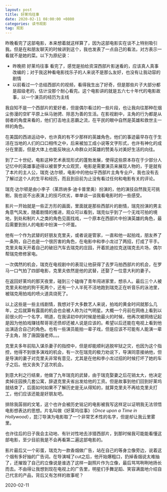 ```yaml
---
layout: post
title: 好莱坞往事
date: 2020-02-11 08:00:00 +0800
categories: 读书观影
tag: 观影
---
```




昨晚看完了这部电影，本来想着就这样算了，因为这部电影实在谈不上特别吸引我。但是在和朋友聊天的时候讲到这个，我也发表了一点自己的看法，对方表示一看就不是她的菜。以下为原纪录：

- 昨晚把 好莱坞往事 看完了，感觉是拍给资深西部片影迷看的，应该真人真事改编的；对于我这种看电影找乐子的人来说不是那么友好，也没有让我动容的剧情
- 以前看过一个总结西部片的视频，看得我生出了好奇，但是那些片子大部分都是超级老的，估计没那个耐心看完。这个电影讲的就是五六七十年代的电影故事，以一个演员的经历为主线

我自知不是一个西部片的爱好者，但是偶尔看过的一些片段，也让我向往那种在烟尘弥漫的空旷平原上纵马驰骋、除恶为善的生活。在影视剧中，主角的行为都是从弱者的角度来看的，他们打击地主恶霸之流，在平民的眼中自然是英雄和救世主一样的角色。

在美国的西进运动中，也许真的有不少那样的英雄角色，他们的事迹最早存在于生活在当地的人们的口口相传之中，后来被加工成小说等文字形式，也许有神化的成分在里面，但是大体上也能反映出人命群众对英雄的赞美与对美好生活的向往。

到了二十世纪，电影这种艺术表现形式的蓬勃发展，使得这些原本存在于少部分人记忆中的英雄事迹得以被普罗大众观赏，电影是需要演员来展现人物的，于是就有了本片的主人公，瑞克·达尔顿，电影中的他似乎西部片主角专业户，我也没有去了解过这个人的生平和经历，而且到目前为止没有看过任何和电影有关的评论。

瑞克·达尔顿是由小李子（莱昂纳多·迪卡普里奥）扮演的，他的演技自然我无可挑剔，我也说不出表演上的技巧优劣，单单谈一谈我看电影时的一些感受。

影片一开始就是一些正方形的画面，里面就是那些西部片的剧情，瑞克扮演的男主角意气风发，随着剧情的推进，观众可以看到，瑞克似乎到了一个无戏可拍的境地，到处和制片人之类的角色见面找戏，一个原本在西部片中扮演英雄的角色，最后需要到别人的电影中扮演一个坏蛋。

他有一个作为武替的好朋友克里夫，或者说是管家，一直和他一起拍戏，朋友养了一条狗，自己也是一个很厉害的角色，在电影中和李小龙过了两招，打成了平手。克里夫每天开着自己的破旧汽车去瑞克的庄园，开着凯迪拉克送瑞克去片场，偶尔帮瑞克修修家电。

一次偶然的机会，瑞克在电视剧中的表现让他获得了去罗马拍西部片的机会，在罗马一口气拍了四部电影，克里夫依然是他的武替，还娶了一位意大利的妻子。

在返回好莱坞的那天夜里，碰到三个磕嗨了青年闯进家里，想杀人。最后三个人被克里夫和他的狗干死两个，还有一个人半死不活地跑到瑞克正在听音乐的泳池里，被瑞克用拍戏的喷火道具烧死了。

以上这些是一些主线剧情，我想对于大多数艺人来说，拍戏的黄金时间就那么几年，之后就算有露面的机会也会被人称为过气明星。大概一个月前在网络上看到以前很火的一个名字，明道，在我读初中的时候是他最火的时候，他再次被网络记起是因为他拍戏赚钱帮哥哥还债却还被人说是应该的。希望以后还能在电视上看到他出演适合自己的角色。也有一些演员能拍一辈子戏，但是应该不可能有人能演一辈子主角，除了唐国强老师。。。

克里夫多年前陷入谋杀妻子的指控中，但是却能顺利逃脱牢狱之灾，也因为这个指控，他得不到很多演戏的机会，有一次在瑞克的极力劝说下，导演同意接纳他，但是导演的妻子对克里夫非常有意见，尤其是在他和李小龙过招的时候打坏了她的车子之后。他又丧失了这次机会。

到意大利之行结束，他做了九年瑞克的武替，由于瑞克娶妻之后花销太大，他决定卖掉庄园换几套公寓，辞退克里夫省出发给他的工资。但是故事到他们回到好莱坞就结束了，后面如何如果不了解历史是无从得知的，就算克里夫不再给克里夫打工，他们应该还能是好朋友吧。

排除我孱弱的文笔，这个也许会被历史铭记的电影被我写这样足以证明我无法领悟电影想表达的思想。片名叫做《好莱坞往事》（*Once upon a Time in Hollywood*），昆汀导演为电影取了一个非常艺术性的名字，但是却让我云里雾里。

也许往后的日子我会主动地、有针对性地去涉猎西部片，到那时候我可能能看懂这部电影，至少目前我是不会再看第二遍这部电影的。

影片最后又一个彩蛋，瑞克为一款香烟做广告，站在自己的等身立像旁边，说着这个烟有多好抽的广告词。在导演喊了cut之后，他开始爆粗口，扔掉香烟说太难抽了，还摧毁了自己的立像说是谁选了这样一副照片作为立像，最后骂骂咧咧地扬长而去。不由得让我想到现在电视上的广告里，明星们手舞足蹈、笑容满面地介绍自己代言的产品，背后又有怎样的故事呢？

2020-02-11